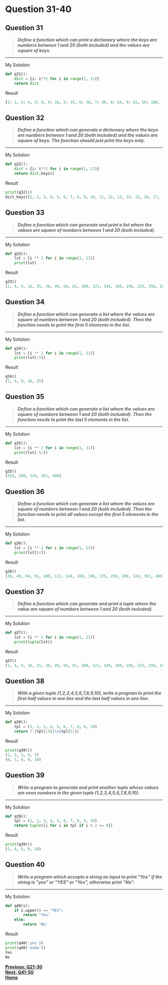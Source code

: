 # Question 31-40

## Question 31

> **_Define a function which can print a dictionary where the keys are numbers between 1 and 20 (both included) and the values are square of keys._**  

---
My Solution

```python
def q31():
    dict = {i: i**2 for i in range(1, 21)}
    return dict
```

Result

```python
{1: 1, 2: 4, 3: 9, 4: 16, 5: 25, 6: 36, 7: 49, 8: 64, 9: 81, 10: 100, 11: 121, 12: 144, 13: 169, 14: 196, 15: 225, 16: 256, 17: 289, 18: 324, 19: 361, 20: 400}
```

## Question 32

> **_Define a function which can generate a dictionary where the keys are numbers between 1 and 20 (both included) and the values are square of keys. The function should just print the keys only._**  

---
My Solution

```python
def q32():
    dict = {i: i**2 for i in range(1, 21)}
    return dict.keys()
```

Result

```python
print(q32())
dict_keys([1, 2, 3, 4, 5, 6, 7, 8, 9, 10, 11, 12, 13, 14, 15, 16, 17, 18, 19, 20])
```

## Question 33

> **_Define a function which can generate and print a list where the values are square of numbers between 1 and 20 (both included)._**  

---
My Solution

```python
def q33():
    lst = [i ** 2 for i in range(1, 21)]
    print(lst)
```

Result

```python
q33()
[1, 4, 9, 16, 25, 36, 49, 64, 81, 100, 121, 144, 169, 196, 225, 256, 289, 324, 361, 400]
```

## Question 34

> **_Define a function which can generate a list where the values are square of numbers between 1 and 20 (both included). Then the function needs to print the first 5 elements in the list._**  

---
My Solution

```python
def q34():
    lst = [i ** 2 for i in range(1, 21)]
    print(lst[:5])
```

Result

```python
q34()
[1, 4, 9, 16, 25]
```

## Question 35

> **_Define a function which can generate a list where the values are square of numbers between 1 and 20 (both included). Then the function needs to print the last 5 elements in the list._**  

---
My Solution

```python
def q35():
    lst = [i ** 2 for i in range(1, 21)]
    print(lst[-5:])
```

Result

```python
q35()
[256, 289, 324, 361, 400]
```

## Question 36

> **_Define a function which can generate a list where the values are square of numbers between 1 and 20 (both included). Then the function needs to print all values except the first 5 elements in the list._**  

---
My Solution

```python
def q36():
    lst = [i ** 2 for i in range(1, 21)]
    print(lst[5:])
```

Result

```python
q36()
[36, 49, 64, 81, 100, 121, 144, 169, 196, 225, 256, 289, 324, 361, 400]
```

## Question 37

> **_Define a function which can generate and print a tuple where the value are square of numbers between 1 and 20 (both included)._**  

---
My Solution

```python
def q37():
    lst = [i ** 2 for i in range(1, 21)]
    print(tuple(lst))
```

Result

```python
q37()
(1, 4, 9, 16, 25, 36, 49, 64, 81, 100, 121, 144, 169, 196, 225, 256, 289, 324, 361, 400)
```

## Question 38

> **_With a given tuple (1,2,3,4,5,6,7,8,9,10), write a program to print the first half values in one line and the last half values in one line._**  

---
My Solution

```python
def q38():
    tpl = (1, 2, 3, 4, 5, 6, 7, 8, 9, 10)
    return f'{tpl[:5]}\n{tpl[5:]}'
```

Result

```python
print(q38())
(1, 2, 3, 4, 5)
(6, 7, 8, 9, 10)
```

## Question 39

> **_Write a program to generate and print another tuple whose values are even numbers in the given tuple (1,2,3,4,5,6,7,8,9,10)._**  

---
My Solution

```python
def q39():
    tpl = (1, 2, 3, 4, 5, 6, 7, 8, 9, 10)
    return tuple([i for i in tpl if i % 2 == 0])
```

Result

```python
print(q39())
(2, 4, 6, 8, 10)
```

## Question 40

> **_Write a program which accepts a string as input to print "Yes" if the string is "yes" or "YES" or "Yes", otherwise print "No"._**  

---
My Solution

```python
def q40(s):
    if s.upper() == "YES":
        return 'Yes'
    else:
        return 'No'
```

Result

```python
print(q40('yes'))
print(q40('asda'))
Yes
No
```

[**Previous: Q21-30**](https://github.com/polo871209/break-the-ice-with-python/blob/main/md/Question%2021-30.md "Q21-30")  
[**Next: Q41-50**](https://github.com/polo871209/break-the-ice-with-python/blob/main/md/Question%2041-50.md "Q41-50")  
[**Home**](https://github.com/polo871209/break-the-ice-with-python "home")

